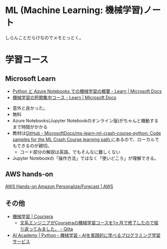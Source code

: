 # ML (Machine Learning: 機械学習)ノート

しらんことだらけなのでメモとっとく。

# 学習コース

## Microsoft Learn

- [Python と Azure Notebooks での機械学習の概要 - Learn | Microsoft Docs](https://docs.microsoft.com/ja-jp/learn/paths/intro-to-ml-with-python/)
- [機械学習の短期集中コース - Learn | Microsoft Docs](https://docs.microsoft.com/ja-jp/learn/paths/ml-crash-course/)

* 意外と良かった。
* 無料
* Azure Notebooks(Jupyter Notebookのオンライン版)がちゃんと機動するまで時間がかかる
* 教材は[GitHub - MicrosoftDocs/ms-learn-ml-crash-course-python: Code samples for the ML Crash Course learning path.](https://github.com/MicrosoftDocs/ms-learn-ml-crash-course-python)にあるので、ローカルでもできるのが親切。
  * コード部分の解説は英語。でもそんなに難しくない
* Jupyter Notebookの「操作方法」ではなく「使いどころ」が理解できる。


## AWS hands-on

[AWS Hands-on Amazon Personalize/Forecast | AWS](https://pages.awscloud.com/event_JAPAN_Hands-on-Amazon-Personalize-Forecast-2019.html?trk=aws_introduction_page)

## その他

- [機械学習 | Coursera](https://ja.coursera.org/learn/machine-learning)
  - [文系エンジニアがCourseraの機械学習コースを1ヶ月で修了したので振り返ってみました。 - Qiita](https://qiita.com/poly_soft/items/0f7c09470af4ad5dbd39)
- [AI Academy | Python・機械学習・AIを実践的に学べるプログラミング学習サービス](https://aiacademy.jp/)

